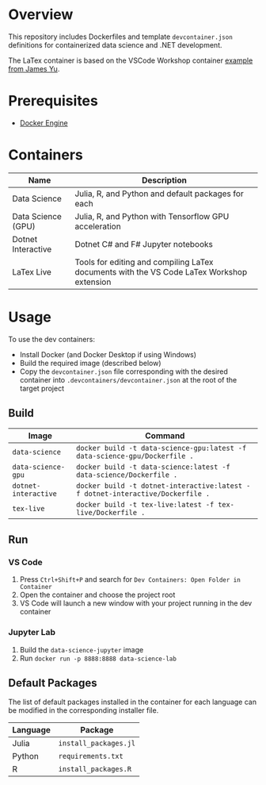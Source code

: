 # Overview
This repository includes Dockerfiles and template `devcontainer.json` definitions for containerized data science and .NET development. 

The LaTex container is based on the VSCode Workshop container [example from James Yu](https://github.com/James-Yu/LaTeX-Workshop/tree/master/samples/docker).

# Prerequisites
- [Docker Engine](https://docs.docker.com/engine/install/)

# Containers
| Name | Description |
|-|-|
| Data Science | Julia, R, and Python and default packages for each |
| Data Science (GPU) | Julia, R, and Python with Tensorflow GPU acceleration |
| Dotnet Interactive | Dotnet C# and F# Jupyter notebooks |
| LaTex Live | Tools for editing and compiling LaTex documents with the VS Code LaTex Workshop extension |

# Usage
To use the dev containers:
- Install Docker (and Docker Desktop if using Windows)
- Build the required image (described below)
- Copy the `devcontainer.json` file corresponding with the desired container into `.devcontainers/devcontainer.json` at the root of the target project

## Build
| Image | Command |
|-|-|
| `data-science` | `docker build -t data-science-gpu:latest -f data-science-gpu/Dockerfile .` |
| `data-science-gpu` | `docker build -t data-science:latest -f data-science/Dockerfile .` |
| `dotnet-interactive` | `docker build -t dotnet-interactive:latest -f dotnet-interactive/Dockerfile .` |
| `tex-live` | `docker build -t tex-live:latest -f tex-live/Dockerfile .` |

## Run
### VS Code
1. Press `Ctrl+Shift+P` and search for `Dev Containers: Open Folder in Container`
2. Open the container and choose the project root
3. VS Code will launch a new window with your project running in the dev container 

### Jupyter Lab
1. Build the `data-science-jupyter` image
2. Run `docker run -p 8888:8888 data-science-lab`

## Default Packages
The list of default packages installed in the container for each language can be modified in the corresponding installer file.

| Language | Package |
|-|-|
| Julia | `install_packages.jl` |
| Python | `requirements.txt` |
| R | `install_packages.R` |
